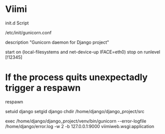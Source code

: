 # Viimi

init.d Script

/etc/init/gunicorn.conf

description "Gunicorn daemon for Django project"

start on (local-filesystems and net-device-up IFACE=eth0)
stop on runlevel [!12345]

# If the process quits unexpectadly trigger a respawn
respawn

setuid django
setgid django
chdir /home/django/django_project/src

exec /home/django/django_project/venv/bin/gunicorn --error-logfile /home/django/error.log -w 2 -b 127.0.0.1:9000 viimiweb.wsgi:application
